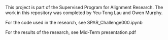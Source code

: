 This project is part of the Supervised Program for Alignment Research.
The work in this repository was completed by Yeu-Tong Lau and Owen Murphy.

For the code used in the research, see SPAR_Challenge000.ipynb

For the results of the research, see Mid-Term presentation.pdf
